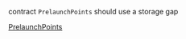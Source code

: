 contract `PrelaunchPoints` should use a storage gap

[PrelaunchPoints](https://github.com/code-423n4/2024-05-loop/blob/0dc8467ccff27230e7c0530b619524cc8401e22a/src/PrelaunchPoints.sol#L25-L26)